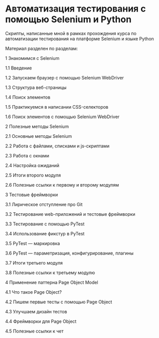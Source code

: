 # Автоматизация тестирования с помощью Selenium и Python
Скрипты, написанные мной в рамках прохождения курса по автоматизации тестирования на платформе Selenium и языке Python

Материал разделен по разделам:

1  Знакомимся с Selenium
  
1.1  Введение
  
1.2  Запускаем браузер с помощью Selenium WebDriver
  
1.3  Структура веб-страницы
  
1.4  Поиск элементов
  
1.5  Практикуемся в написании CSS-селекторов
  
1.6  Поиск элементов с помощью Selenium WebDriver
  
2  Полезные методы Selenium
  
2.1  Основные методы Selenium
  
2.2  Работа с файлами, списками и js-скриптами
  
2.3  Работа с окнами
  
2.4  Настройка ожиданий
  
2.5  Итоги второго модуля
  
2.6  Полезные ссылки к первому и второму модулям
  
3  Тестовые фреймворки
  
3.1  Лирическое отступление про Git
  
3.2  Тестирование web-приложений и тестовые фреймворки
  
3.3  Тестирование с помощью PyTest
  
3.4  Использование фикстур в PyTest
  
3.5  PyTest — маркировка
  
3.6  PyTest — параметризация, конфигурирование, плагины
  
3.7  Итоги третьего модуля
  
3.8  Полезные ссылки к третьему модулю
  
4  Применение паттерна Page Object Model
  
4.1  Что такое Page Object?
  
4.2  Пишем первые тесты с помощью Page Object
  
4.3  Улучшаем дизайн тестов
  
4.4  Фреймворки для Page Object
  
4.5  Полезные ссылки к чет
